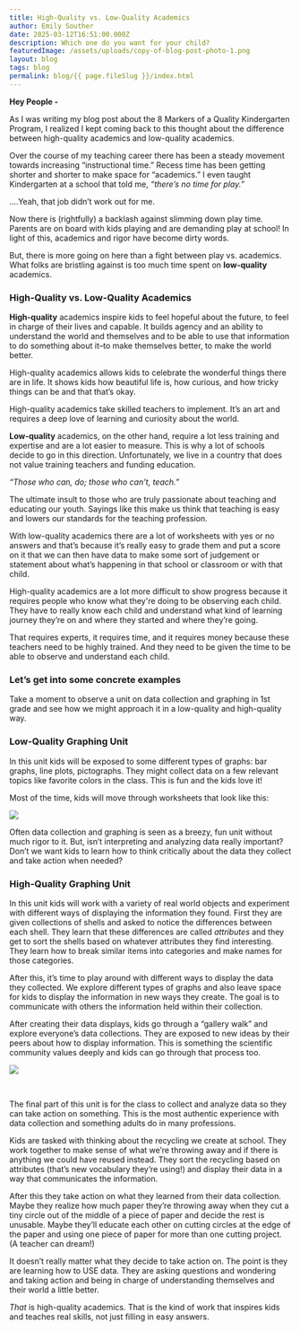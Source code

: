 ```yaml
---
title: High-Quality vs. Low-Quality Academics
author: Emily Souther
date: 2025-03-12T16:51:00.000Z
description: Which one do you want for your child?
featuredImage: /assets/uploads/copy-of-blog-post-photo-1.png
layout: blog
tags: blog
permalink: blog/{{ page.fileSlug }}/index.html
---
```

**Hey People -** 

As I was writing my blog post about the 8 Markers of a Quality Kindergarten Program, I realized I kept coming back to this thought about the difference between high-quality academics and low-quality academics. 

Over the course of my teaching career there has been a steady movement towards increasing “instructional time.” Recess time has been getting shorter and shorter to make space for “academics.” I even taught Kindergarten at a school that told me, *“there’s no time for play.”* 

….Yeah, that job didn’t work out for me. 

Now there is (rightfully) a backlash against slimming down play time. Parents are on board with kids playing and are demanding play at school! In light of this, academics and rigor have become dirty words.

But, there is more going on here than a fight between play vs. academics. What folks are bristling against is too much time spent on **low-quality** academics.   

### **High-Quality vs. Low-Quality Academics** 

**High-quality** academics inspire kids to feel hopeful about the future, to feel in charge of their lives and capable. It builds agency and an ability to understand the world and themselves and to be able to use that information to do something about it–to make themselves better, to make the world better. 

High-quality academics allows kids to celebrate the wonderful things there are in life. It shows kids how beautiful life is, how curious, and how tricky things can be and that that’s okay. 

High-quality academics take skilled teachers to implement. It’s an art and requires a deep love of learning and curiosity about the world. 

**Low-quality** academics, on the other hand, require a lot less training and expertise and are a lot easier to measure. This is why a lot of schools decide to go in this direction. Unfortunately, we live in a country that does not value training teachers and funding education. 

*“Those who can, do; those who can’t, teach.”*

The ultimate insult to those who are truly passionate about teaching and educating our youth. Sayings like this make us think that teaching is easy and lowers our standards for the teaching profession. 

With low-quality academics there are a lot of worksheets with yes or no answers and that’s because it’s really easy to grade them and put a score on it that we can then have data to make some sort of judgement or statement about what’s happening in that school or classroom or with that child. 

High-quality academics are a lot more difficult to show progress because it requires people who know what they're doing to be observing each child. They have to really know each child and understand what kind of learning journey they’re on and where they started and where they’re going. 

That requires experts, it requires time, and it requires money because these teachers need to be highly trained. And they need to be given the time to be able to observe and understand each child.

### **Let’s get into some concrete examples**

Take a moment to observe a unit on data collection and graphing in 1st grade and see how we might approach it in a low-quality and high-quality way. 

### **Low-Quality Graphing Unit** 

In this unit kids will be exposed to some different types of graphs: bar graphs, line plots, pictographs. They might collect data on a few relevant topics like favorite colors in the class. This is fun and the kids love it! 

Most of the time, kids will move through worksheets that look like this: 

![](/assets/uploads/graphworksheet.jpg)

Often data collection and graphing is seen as a breezy, fun unit without much rigor to it. But, isn’t interpreting and analyzing data really important? Don’t we want kids to learn how to think critically about the data they collect and take action when needed? 

### **High-Quality Graphing Unit** 

In this unit kids will work with a variety of real world objects and experiment with different ways of displaying the information they found. First they are given collections of shells and asked to notice the differences between each shell. They learn that these differences are called *attributes* and they get to sort the shells based on whatever attributes they find interesting. They learn how to break similar items into categories and make names for those categories. 

After this, it’s time to play around with different ways to display the data they collected. We explore different types of graphs and also leave space for kids to display the information in new ways they create. The goal is to communicate with others the information held within their collection. 

After creating their data displays, kids go through a “gallery walk” and explore everyone’s data collections. They are exposed to new ideas by their peers about how to display information. This is something the scientific community values deeply and kids can go through that process too.

![](/assets/uploads/copy-of-photobanner-2-.png)

 

The final part of this unit is for the class to collect and analyze data so they can take action on something. This is the most authentic experience with data collection and something adults do in many professions. 

Kids are tasked with thinking about the recycling we create at school. They work together to make sense of what we’re throwing away and if there is anything we could have reused instead. They sort the recycling based on attributes (that’s new vocabulary they’re using!) and display their data in a way that communicates the information. 

After this they take action on what they learned from their data collection. Maybe they realize how much paper they’re throwing away when they cut a tiny circle out of the middle of a piece of paper and decide the rest is unusable. Maybe they’ll educate each other on cutting circles at the edge of the paper and using one piece of paper for more than one cutting project. (A teacher can dream!) 

It doesn’t really matter what they decide to take action on. The point is they are learning how to USE data. They are asking questions and wondering and taking action and being in charge of understanding themselves and their world a little better. 



















*That* is high-quality academics. That is the kind of work that inspires kids and teaches real skills, not just filling in easy answers.
